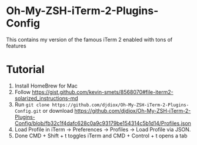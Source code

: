 # Oh-My-ZSH-iTerm-2-Plugins-Config
This contains my version of the famous iTerm 2 enabled with tons of features

# Tutorial

1. Install HomeBrew for Mac
2. Follow https://gist.github.com/kevin-smets/8568070#file-iterm2-solarized_instructions-md
3. Run `git clone https://github.com/djdiox/Oh-My-ZSH-iTerm-2-Plugins-Config.git` or download https://github.com/djdiox/Oh-My-ZSH-iTerm-2-Plugins-Config/blob/fb32c1f4dafc628c0a9c93179be154314c5b1d14/Profiles.json
4. Load Profile in iTerm -> Preferences -> Profiles -> Load Profile via JSON.
5. Done CMD + Shift + t toggles iTerm and CMD + Control + t opens a tab
